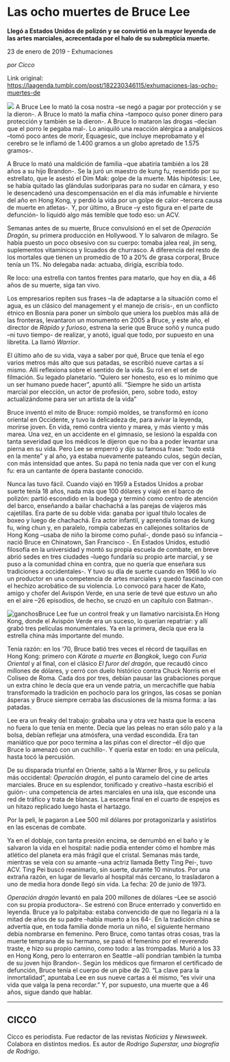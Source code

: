 # Las ocho muertes de Bruce Lee

**Llegó a Estados Unidos de polizón y se convirtió en la mayor leyenda de las artes marciales, acrecentada por el halo de su subrepticia muerte.**

23 de enero de 2019 - Exhumaciones

_por Cicco_

Link original: https://laagenda.tumblr.com/post/182230346115/exhumaciones-las-ocho-muertes-de

![](https://64.media.tumblr.com/a2133ca16b9b40aa1bae40a962b41087/tumblr_plrcy1a4Hf1u3lb1ko3_1280.jpg)
A Bruce Lee lo mató la cosa nostra –se negó a pagar por protección y se la dieron-. A Bruce lo mató la mafia china –tampoco quiso poner dinero para protección y también se la dieron-. A Bruce lo mataron las drogas –decían que el porro le pegaba mal-. Lo aniquiló una reacción alérgica a analgésicos –tomó poco antes de morir, Equagesic, que incluye meprobamato y el cerebro se le inflamó de 1.400 gramos a un globo apretado de 1.575 gramos-.

A Bruce lo mató una maldición de familia –que abatiría también a los 28 años a su hijo Brandon-. Se la juró un maestro de kung fu, resentido por su estrellato, que le asestó el Dim Mak: golpe de la muerte. Más hipótesis: Lee, se había quitado las glándulas sudoríparas para no sudar en cámara, y eso le desencadenó una descompensación en el día más infumable e hirviente del año en Hong Kong, y perdió la vida por un golpe de calor –tercera causa de muerte en atletas-. Y, por último, a Bruce –y esto figura en el parte de defunción- lo liquidó algo más temible que todo eso: un ACV. 

Semanas antes de su muerte, Bruce convulsionó en el set de *Operación Dragón*, su primera producción en Hollywood. Y lo salvaron de milagro. Se había puesto un poco obsesivo con su cuerpo: tomaba jalea real, jin seng, suplementos vitamínicos y licuados de churrasco. A diferencia del resto de los mortales que tienen un promedio de 10 a 20% de grasa corporal, Bruce tenía un 1%. No delegaba nada: actuaba, dirigía, escribía todo. 

Re loco: una estrella con tantos frentes para matarlo, que hoy en día, a 46 años de su muerte, siga tan vivo.

Los empresarios repiten sus frases –la de adaptarse a la situación como el agua, es un clásico del management y el manejo de crisis-, en un conflicto étnico en Bosnia para poner un símbolo que uniera los pueblos más allá de las fronteras, levantaron un monumento en 2005 a Bruce, y este año, el director de *Rápido y furioso*, estrena la serie que Bruce soñó y nunca pudo –ni tuvo tiempo- de realizar, y anotó, igual que todo, por supuesto en una libretita. La llamó *Warrior*.

El último año de su vida, vaya a saber por qué, Bruce que tenía el ego varios metros más alto que sus patadas, se escribió nueve cartas a sí mismo. Allí reflexiona sobre el sentido de la vida. Su rol en el set de filmación. Su legado planetario. “Quiero ser honesto, eso es lo mínimo que un ser humano puede hacer”, apuntó allí. “Siempre he sido un artista marcial por elección, un actor de profesión, pero, sobre todo, estoy actualizándome para ser un artista de la vida”

Bruce inventó el mito de Bruce: rompió moldes, se transformó en ícono oriental en Occidente, y tuvo la delicadeza de, para avivar la leyenda, morirse joven. En vida, remó contra viento y marea, y más viento y más marea. Una vez, en un accidente en el gimnasio, se lesionó la espalda con tanta severidad que los médicos le dijeron que no iba a poder levantar una pierna en su vida. Pero Lee se emperró y dijo su famosa frase: “todo está en la mente” y al año, ya estaba nuevamente pateando culos, según decían, con más intensidad que antes. Su papá no tenía nada que ver con el kung fu: era un cantante de ópera bastante conocido. 

Nunca las tuvo fácil. Cuando viajó en 1959 a Estados Unidos a probar suerte tenía 18 años, nada más que 100 dólares y viajó en el barco de polizón: partió escondido en la bodega y terminó como centro de atención del barco, enseñando a bailar chachachá a las parejas de viajeros más cajetillas. Era parte de su doble vida: ganaba por igual título locales de boxeo y luego de chachachá. Era actor infantil, y aprendía tomas de kung fu, wing chun y, en paralelo, rompía cabezas en callejones solitarios de Hong Kong –usaba de niño la birome como puñal-, donde pasó su infancia –nació Bruce en Chinatown, San Francisco -. En Estados Unidos, estudió filosofía en la universidad y montó su propia escuela de combate, en breve abrió sedes en tres ciudades –luego fundaría su propio arte marcial, y se puso a la comunidad china en contra, que no quería que enseñara sus tradiciones a occidentales-. Y tuvo su día de suerte cuando en 1966 lo vio un productor en una competencia de artes marciales y quedó fascinado con el hechizo acrobático de su violencia. Lo convocó para hacer de Kato, amigo y chofer del Avispón Verde, en una serie de tevé que estuvo un año en el aire –26 episodios, de hecho, se cruzó en un capítulo con Batman-. 

![ganchos](https://64.media.tumblr.com/96c59afa33f5e5935209e2e419860999/tumblr_inline_pls9guCj1u1t6q87u_500.jpg)Bruce Lee fue un control freak y un llamativo narcisista.En Hong Kong, donde el Avispón Verde era un suceso, lo querían repatriar: y allí grabó tres películas monumentales. Ya en la primera, decía que era la estrella china más importante del mundo.

Tenía razón: en los ‘70, Bruce batió tres veces el récord de taquillas en Hong Kong: primero con *Kárate a muerte en Bangkok*, luego con *Furia Oriental* y al final, con el clásico *El furor del dragón*, que recaudó cinco millones de dólares, y cerró con duelo histórico contra Chuck Norris en el Coliseo de Roma. Cada dos por tres, debían pausar las grabaciones porque un extra chino le decía que era un vende patria, un mercachifle que había transformado la tradición en pochoclo para los gringos, las cosas se ponían ásperas y Bruce siempre cerraba las discusiones de la misma forma: a las patadas. 

Lee era un freaky del trabajo: grababa una y otra vez hasta que la escena no fuera lo que tenía en mente. Decía que las peleas no eran sólo palo y a la bolsa, debían reflejar una atmósfera, una verdad escondida. Era tan maniático que por poco termina a las piñas con el director –él dijo que Bruce lo amenazó con un cuchillo-. Y quería estar en todo: en una película, hasta tocó la percusión.

De su disparada triunfal en Oriente, saltó a la Warner Bros, y su película más occidental: *Operación dragón*, el punto caramelo del cine de artes marciales. Bruce en su esplendor, tonificado y creativo –hasta escribió el guión-: una competencia de artes marciales en una isla, que esconde una red de tráfico y trata de blancas. La escena final en el cuarto de espejos es un hitazo replicado luego hasta el hartazgo. 

Por la peli, le pagaron a Lee 500 mil dólares por protagonizarla y asistirlos en las escenas de combate.

Ya en el doblaje, con tanta presión encima, se derrumbó en el baño y le salvaron la vida en el hospital: nadie podía entender cómo el hombre más atlético del planeta era más frágil que el cristal. Semanas más tarde, mientras se veía con su amante –una actriz llamada Betty Ting Pei-, tuvo ACV. Ting Pei buscó reanimarlo, sin suerte, durante 10 minutos. Por una extraña razón, en lugar de llevarlo al hospital más cercano, lo trasladaron a uno de media hora donde llegó sin vida. La fecha: 20 de junio de 1973.

*Operación dragón* levantó en pala 200 millones de dólares –Lee se asoció con su propia productora-. Se estrenó con Bruce enterrado y convertido en leyenda. Bruce ya lo palpitaba: estaba convencido de que no llegaría ni a la mitad de años de su padre –había muerto a los 64-. En la tradición china se advertía que, en toda familia donde moría un niño, el siguiente hermano debía nombrarse en femenino. Pero Bruce, como tantas otras cosas, tras la muerte temprana de su hermano, se pasó el femenino por el reverendo traste, e hizo su propio camino, como todo: a las trompadas. Murió a los 33 en Hong Kong, pero lo enterraron en Seattle –allí pondrían también la tumba de su joven hijo Brandon-. Según los médicos que firmaron el certificado de defunción, Bruce tenía el cuerpo de un pibe de 20. “La clave para la inmortalidad”, apuntaba Lee en sus nueve cartas a él mismo, “es vivir una vida que valga la pena recordar.” Y, por supuesto, una muerte que a 46 años, sigue dando que hablar.

  




---

 CICCO
------

 Cicco es periodista. Fue redactor de las revistas *Noticias* y *Newsweek*. Colabora en distintos medios. Es autor de *Rodrigo Superstar, una biografía de Rodrigo*. 


